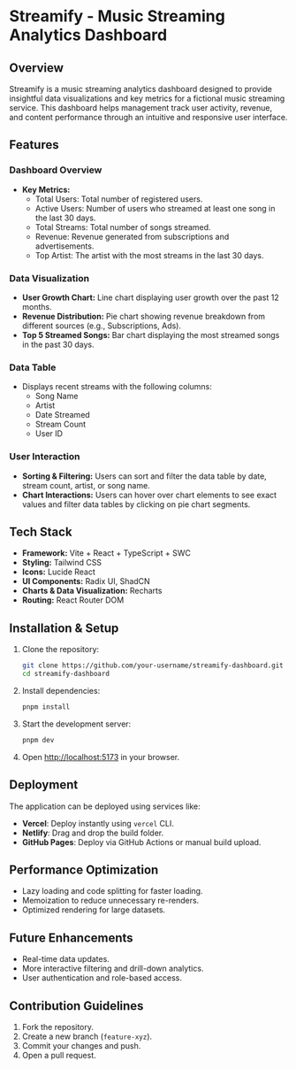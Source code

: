 # Streamify - Music Streaming Analytics Dashboard

## Overview
Streamify is a music streaming analytics dashboard designed to provide insightful data visualizations and key metrics for a fictional music streaming service. This dashboard helps management track user activity, revenue, and content performance through an intuitive and responsive user interface.

## Features
### Dashboard Overview
- **Key Metrics:**
    - Total Users: Total number of registered users.
    - Active Users: Number of users who streamed at least one song in the last 30 days.
    - Total Streams: Total number of songs streamed.
    - Revenue: Revenue generated from subscriptions and advertisements.
    - Top Artist: The artist with the most streams in the last 30 days.

### Data Visualization
- **User Growth Chart:** Line chart displaying user growth over the past 12 months.
- **Revenue Distribution:** Pie chart showing revenue breakdown from different sources (e.g., Subscriptions, Ads).
- **Top 5 Streamed Songs:** Bar chart displaying the most streamed songs in the past 30 days.

### Data Table
- Displays recent streams with the following columns:
    - Song Name
    - Artist
    - Date Streamed
    - Stream Count
    - User ID

### User Interaction
- **Sorting & Filtering:** Users can sort and filter the data table by date, stream count, artist, or song name.
- **Chart Interactions:** Users can hover over chart elements to see exact values and filter data tables by clicking on pie chart segments.

## Tech Stack
- **Framework:** Vite + React + TypeScript + SWC
- **Styling:** Tailwind CSS
- **Icons:** Lucide React
- **UI Components:** Radix UI, ShadCN
- **Charts & Data Visualization:** Recharts
- **Routing:** React Router DOM

## Installation & Setup
1. Clone the repository:
   ```sh
   git clone https://github.com/your-username/streamify-dashboard.git
   cd streamify-dashboard
   ```
2. Install dependencies:
   ```sh
   pnpm install
   ```
3. Start the development server:
   ```sh
   pnpm dev
   ```
4. Open [http://localhost:5173](http://localhost:5173) in your browser.

## Deployment
The application can be deployed using services like:
- **Vercel**: Deploy instantly using `vercel` CLI.
- **Netlify**: Drag and drop the build folder.
- **GitHub Pages**: Deploy via GitHub Actions or manual build upload.

## Performance Optimization
- Lazy loading and code splitting for faster loading.
- Memoization to reduce unnecessary re-renders.
- Optimized rendering for large datasets.

## Future Enhancements
- Real-time data updates.
- More interactive filtering and drill-down analytics.
- User authentication and role-based access.

## Contribution Guidelines
1. Fork the repository.
2. Create a new branch (`feature-xyz`).
3. Commit your changes and push.
4. Open a pull request.